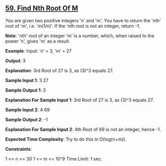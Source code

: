 <h2><a href="https://www.codingninjas.com/studio/problems/1062679?topList=striver-sde-sheet-problems&utm_source=striver&utm_medium=website">59. Find Nth Root Of M</a></h2>

You are given two positive integers 'n' and 'm'. You have to return the 'nth' root of 'm', i.e. 'm(1/n)'. If the 'nth root is not an integer, return -1.

**Note**: 'nth' root of an integer 'm' is a number, which, when raised to the power 'n', gives 'm' as a result.


**Example**: Input: ‘n’ = 3, ‘m’ = 27

**Output**: 3

**Explanation**: 3rd Root of 27 is 3, as (3)^3 equals 27.

**Sample Input 1**: 3 27

**Sample Output 1**: 3

**Explanation For Sample Input 1**: 3rd Root of 27 is 3, as (3)^3 equals 27.

**Sample Input 2**: 4 69

**Sample Output 2**: -1

**Explanation For Sample Input 2**: 4th Root of 69 is not an integer, hence -1.

**Expected Time Complexity**: Try to do this in O(log(n+m)).

**Constraints**:

1 <= n <= 30
1 <= m <= 10^9
Time Limit: 1 sec.